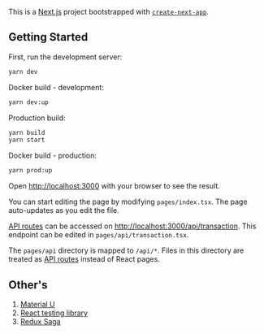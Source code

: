 This is a [Next.js](https://nextjs.org/) project bootstrapped with [`create-next-app`](https://github.com/vercel/next.js/tree/canary/packages/create-next-app).

## Getting Started

First, run the development server:

```bash
yarn dev
```

Docker build - development:

```bash
yarn dev:up
```

Production build:

```bash
yarn build
yarn start
```

Docker build - production:

```bash
yarn prod:up
```

Open [http://localhost:3000](http://localhost:3000) with your browser to see the result.

You can start editing the page by modifying `pages/index.tsx`. The page auto-updates as you edit the file.

[API routes](https://nextjs.org/docs/api-routes/introduction) can be accessed on [http://localhost:3000/api/transaction](http://localhost:3000/api/transaction). This endpoint can be edited in `pages/api/transaction.tsx`.

The `pages/api` directory is mapped to `/api/*`. Files in this directory are treated as [API routes](https://nextjs.org/docs/api-routes/introduction) instead of React pages.

## Other's
1. [Material U](https://material-ui.com/)
2. [React testing library](https://testing-library.com/docs/react-testing-library/intro/)
3. [Redux Saga](https://redux-saga.js.org/)


